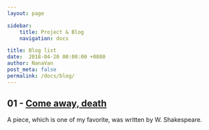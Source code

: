 ```yaml
---
layout: page

sidebar:
    title: Project & Blog
    navigation: docs

title: Blog list
date:  2018-04-20 00:00:00 +0800
author: NanaVan
post_meta: false
permalink: /docs/blog/
---
```


## 01 - [Come away, death](/Come-Away-Death/)
A piece, which is one of my favorite, was written by W. Shakespeare.


